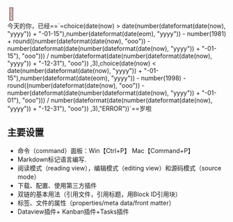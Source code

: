  <div style="font-size: 28px;color:#A27E7E"> 🍳 </div>
今天的你，已经==`=choice(date(now) > date(number(dateformat(date(now), "yyyy")) + "-01-15"),number(dateformat(date(eom), "yyyy")) - number(1981) + round((number(dateformat(date(now), "ooo")) - number(dateformat(date(number(dateformat(date(now), "yyyy")) + "-01-15"), "ooo"))) / number(dateformat(date(number(dateformat(date(now), "yyyy")) + "-12-31"), "ooo")) ,3),choice(date(now) < date(number(dateformat(date(now), "yyyy")) + "-01-15"),number(dateformat(date(eom), "yyyy")) - number(1998) - round((number(dateformat(date(now), "ooo")) - number(dateformat(date(number(dateformat(date(now), "yyyy")) + "-01-01"), "ooo"))) / number(dateformat(date(number(dateformat(date(now), "yyyy")) + "-12-31"), "ooo")) ,3),"ERROR"))`==岁啦

## 主要设置

- 命令（command）面板：Win【Ctrl+P】 Mac【Command+P】
- Markdown标记语言编写.
- 阅读模式（reading view），编辑模式（editing view）和源码模式（source mode）
- 下载、配置、使用第三方插件
- 双链的基本用法（引用文件，引用标题，用Block ID引用块）
- 标签、文件的属性（properties/meta data/front matter）
- Dataview插件+ Kanban插件+Tasks插件

